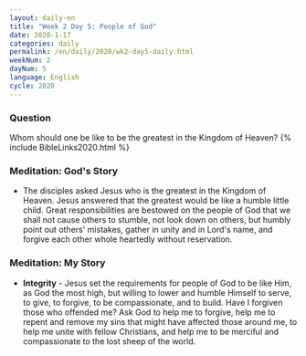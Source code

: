 ```yaml
---
layout: daily-en
title: "Week 2 Day 5: People of God"
date: 2020-1-17 
categories: daily
permalink: /en/daily/2020/wk2-day5-daily.html
weekNum: 2
dayNum: 5
language: English
cycle: 2020
---
```

### Question     
Whom should one be like to be the greatest in the Kingdom of Heaven?
{% include BibleLinks2020.html %} 

### Meditation: God's Story   
+ The disciples asked Jesus who is the greatest in the Kingdom of Heaven. Jesus answered that the greatest would be like a humble little child. Great responsibilities are bestowed on the people of God that we shall not cause others to stumble, not look down on others, but humbly point out others' mistakes, gather in unity and in Lord's name, and forgive each other whole heartedly without reservation. 

### Meditation: My Story   
+ **Integrity** - Jesus set the requirements for people of God to be like Him, as God the most high, but willing to lower and humble Himself to serve, to give, to forgive, to be compassionate, and to build. Have I forgiven those who offended me? Ask God to help me to forgive, help me to repent and remove my sins that might have affected those around me, to help me unite with fellow Christians, and help me to be merciful and compassionate to the lost sheep of the world. 

